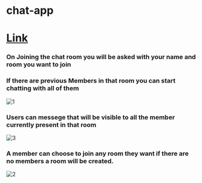 # chat-app
# [Link](https://chat-application-rooms.herokuapp.com/)
### On Joining the chat room you will be asked with your name and room you want to join
### If there are previous Members in that room you can start chatting with all of them
![1](https://user-images.githubusercontent.com/74761614/132416987-aba9b27c-755b-411d-84bb-a8e09021be6e.png)

### Users can messege that will be visible to all the member currently present in that room
![3](https://user-images.githubusercontent.com/74761614/132416995-8309cae6-6c4a-4a6c-a3e5-090c9643c2bf.png)
### A member can choose to join any room they want if there are no members a room will be created.
![2](https://user-images.githubusercontent.com/74761614/132416993-8d722074-694c-45fc-beba-d38e5b8ff8f1.png)

